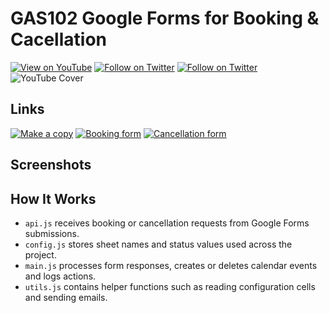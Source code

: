 # GAS102 Google Forms for Booking & Cacellation

[<img src="https://img.shields.io/badge/Follow-YouTube-red.svg" alt="View on YouTube">](https://youtube.com/ashtonfei)
[<img src="https://img.shields.io/badge/Follow-Tiwtter-blue.svg" alt="Follow on Twitter">](https://twitter.com/ashton_fei)
[<img src="https://img.shields.io/badge/Work-Upwork-green.svg" alt="Follow on Twitter">](https://upwork.com/workwith/ashtonfei)
![YouTube Cover](https://github.com/ashtonfei/google-apps-script-projects/assets/16481229/ff75f0e6-74a9-497b-bccf-c69216c2e48b)

## Links

[<img src="https://img.shields.io/badge/Make-Copy-green.svg" alt="Make a copy">](https://docs.google.com/spreadsheets/d/17yFFhxs6Wbt2FBCAaSqtzmSB5IX_iHbzzyCEJDsO6U0/copy)
[<img src="https://img.shields.io/badge/Booking-Form-purple.svg" alt="Booking form">](https://forms.gle/Cx5aRK8QgsZ3neEQA)
[<img src="https://img.shields.io/badge/Cancellation-Form-grey.svg" alt="Cancellation form">](https://forms.gle/Rqs7UccxtjbzF3ma8)

## Screenshots

## How It Works
- `api.js` receives booking or cancellation requests from Google Forms submissions.
- `config.js` stores sheet names and status values used across the project.
- `main.js` processes form responses, creates or deletes calendar events and logs actions.
- `utils.js` contains helper functions such as reading configuration cells and sending emails.
